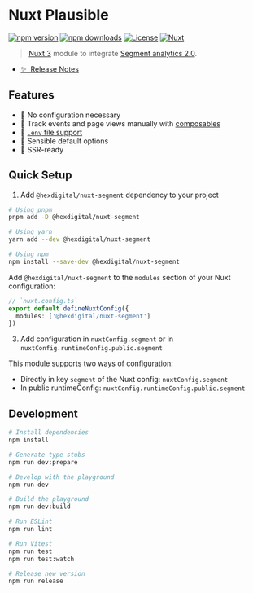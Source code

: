 <!--
Get your module up and running quickly.

Find and replace all on all files (CMD+SHIFT+F):
- Name: My Module
- Package name: my-module
- Description: My new Nuxt module
-->

# Nuxt Plausible


[![npm version][npm-version-src]][npm-version-href]
[![npm downloads][npm-downloads-src]][npm-downloads-href]
[![License][license-src]][license-href]
[![Nuxt][nuxt-src]][nuxt-href]

> [Nuxt 3](https://nuxt.com) module to integrate [Segment analytics 2.0](https://github.com/segmentio/analytics-next/tree/master/packages/browser#readme).

- [✨ &nbsp;Release Notes](/CHANGELOG.md)
<!-- - [🏀 Online playground](https://stackblitz.com/github/your-org/my-module?file=playground%2Fapp.vue) -->
<!-- - [📖 &nbsp;Documentation](https://example.com) -->

## Features

- 🌻 No configuration necessary
- 📯 Track events and page views manually with [composables](#composables)
- 📂 [`.env` file support](#configuration)
- 🧺 Sensible default options
- 🦾 SSR-ready

## Quick Setup

1. Add `@hexdigital/nuxt-segment` dependency to your project

```bash
# Using pnpm
pnpm add -D @hexdigital/nuxt-segment

# Using yarn
yarn add --dev @hexdigital/nuxt-segment

# Using npm
npm install --save-dev @hexdigital/nuxt-segment
```

Add `@hexdigital/nuxt-segment` to the `modules` section of your Nuxt configuration:

```ts
// `nuxt.config.ts`
export default defineNuxtConfig({
  modules: ['@hexdigital/nuxt-segment']
})
```

3. Add configuration in `nuxtConfig.segment` or in `nuxtConfig.runtimeConfig.public.segment`

This module supports two ways of configuration:
- Directly in key `segment` of the Nuxt config: `nuxtConfig.segment`
- In public runtimeConfig: `nuxtConfig.runtimeConfig.public.segment`

## Development

```bash
# Install dependencies
npm install

# Generate type stubs
npm run dev:prepare

# Develop with the playground
npm run dev

# Build the playground
npm run dev:build

# Run ESLint
npm run lint

# Run Vitest
npm run test
npm run test:watch

# Release new version
npm run release
```

<!-- Badges -->
[npm-version-src]: https://img.shields.io/npm/v/my-module/latest.svg?style=flat&colorA=18181B&colorB=28CF8D
[npm-version-href]: https://npmjs.com/package/my-module

[npm-downloads-src]: https://img.shields.io/npm/dm/my-module.svg?style=flat&colorA=18181B&colorB=28CF8D
[npm-downloads-href]: https://npmjs.com/package/my-module

[license-src]: https://img.shields.io/npm/l/my-module.svg?style=flat&colorA=18181B&colorB=28CF8D
[license-href]: https://npmjs.com/package/my-module

[nuxt-src]: https://img.shields.io/badge/Nuxt-18181B?logo=nuxt.js
[nuxt-href]: https://nuxt.com
